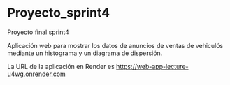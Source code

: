 # Proyecto_sprint4
Proyecto final sprint4

Aplicación web para mostrar los datos de anuncios de ventas de vehiculós mediante un histograma y un diagrama de dispersión.

La URL de la aplicación en Render es https://web-app-lecture-u4wg.onrender.com
